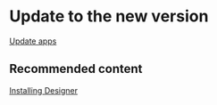 # Update to the new version

[Update apps](Installer_software_update.md)

## Recommended content

[Installing Designer](Designer_Installation.md)
